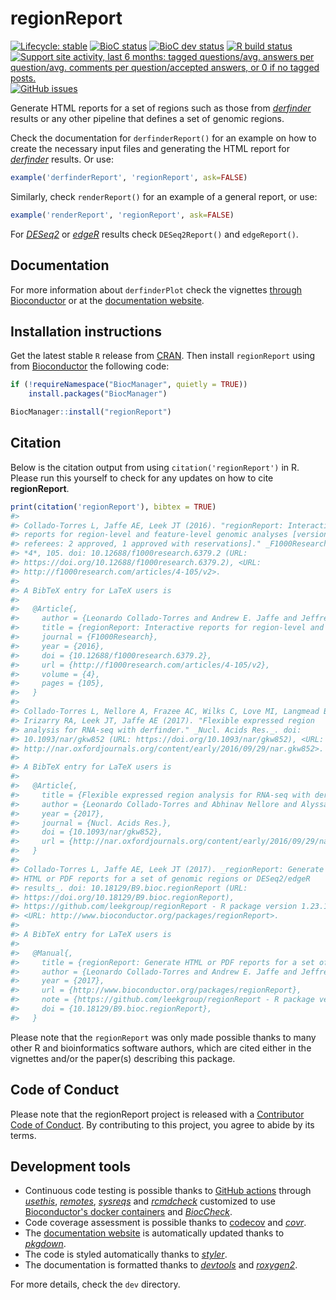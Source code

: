 
<!-- README.md is generated from README.Rmd. Please edit that file -->
regionReport
============

<!-- badges: start -->
[![Lifecycle: stable](https://img.shields.io/badge/lifecycle-stable-brightgreen.svg)](https://www.tidyverse.org/lifecycle/#stable) [![BioC status](http://www.bioconductor.org/shields/build/release/bioc/regionReport.svg)](https://bioconductor.org/checkResults/release/bioc-LATEST/regionReport) [![BioC dev status](http://www.bioconductor.org/shields/build/devel/bioc/regionReport.svg)](https://bioconductor.org/checkResults/devel/bioc-LATEST/regionReport) [![R build status](https://github.com/leekgroup/regionReport/workflows/R-CMD-check-bioc/badge.svg)](https://github.com/leekgroup/regionReport/actions) [![Support site activity, last 6 months: tagged questions/avg. answers per question/avg. comments per question/accepted answers, or 0 if no tagged posts.](http://www.bioconductor.org/shields/posts/regionReport.svg)](https://support.bioconductor.org/t/regionReport/) [![GitHub issues](https://img.shields.io/github/issues/leekgroup/regionReport)](https://github.com/leekgroup/regionReport/issues) <!-- badges: end -->

Generate HTML reports for a set of regions such as those from *[derfinder](https://bioconductor.org/packages/3.11/derfinder)* results or any other pipeline that defines a set of genomic regions.

Check the documentation for `derfinderReport()` for an example on how to create the necessary input files and generating the HTML report for *[derfinder](https://bioconductor.org/packages/3.11/derfinder)* results. Or use:

``` r
example('derfinderReport', 'regionReport', ask=FALSE)
```

Similarly, check `renderReport()` for an example of a general report, or use:

``` r
example('renderReport', 'regionReport', ask=FALSE)
```

For *[DESeq2](https://bioconductor.org/packages/3.11/DESeq2)* or *[edgeR](https://bioconductor.org/packages/3.11/edgeR)* results check `DESeq2Report()` and `edgeReport()`.

Documentation
-------------

For more information about `derfinderPlot` check the vignettes [through Bioconductor](http://bioconductor.org/packages/regionReport) or at the [documentation website](http://leekgroup.github.io/regionReport).

Installation instructions
-------------------------

Get the latest stable `R` release from [CRAN](http://cran.r-project.org/). Then install `regionReport` using from [Bioconductor](http://bioconductor.org/) the following code:

``` r
if (!requireNamespace("BiocManager", quietly = TRUE))
    install.packages("BiocManager")

BiocManager::install("regionReport")
```

Citation
--------

Below is the citation output from using `citation('regionReport')` in R. Please run this yourself to check for any updates on how to cite **regionReport**.

``` r
print(citation('regionReport'), bibtex = TRUE)
#> 
#> Collado-Torres L, Jaffe AE, Leek JT (2016). "regionReport: Interactive
#> reports for region-level and feature-level genomic analyses [version2;
#> referees: 2 approved, 1 approved with reservations]." _F1000Research_,
#> *4*, 105. doi: 10.12688/f1000research.6379.2 (URL:
#> https://doi.org/10.12688/f1000research.6379.2), <URL:
#> http://f1000research.com/articles/4-105/v2>.
#> 
#> A BibTeX entry for LaTeX users is
#> 
#>   @Article{,
#>     author = {Leonardo Collado-Torres and Andrew E. Jaffe and Jeffrey T. Leek},
#>     title = {regionReport: Interactive reports for region-level and feature-level genomic analyses [version2; referees: 2 approved, 1 approved with reservations]},
#>     journal = {F1000Research},
#>     year = {2016},
#>     doi = {10.12688/f1000research.6379.2},
#>     url = {http://f1000research.com/articles/4-105/v2},
#>     volume = {4},
#>     pages = {105},
#>   }
#> 
#> Collado-Torres L, Nellore A, Frazee AC, Wilks C, Love MI, Langmead B,
#> Irizarry RA, Leek JT, Jaffe AE (2017). "Flexible expressed region
#> analysis for RNA-seq with derfinder." _Nucl. Acids Res._. doi:
#> 10.1093/nar/gkw852 (URL: https://doi.org/10.1093/nar/gkw852), <URL:
#> http://nar.oxfordjournals.org/content/early/2016/09/29/nar.gkw852>.
#> 
#> A BibTeX entry for LaTeX users is
#> 
#>   @Article{,
#>     title = {Flexible expressed region analysis for RNA-seq with derfinder},
#>     author = {Leonardo Collado-Torres and Abhinav Nellore and Alyssa C. Frazee and Christopher Wilks and Michael I. Love and Ben Langmead and Rafael A. Irizarry and Jeffrey T. Leek and Andrew E. Jaffe},
#>     year = {2017},
#>     journal = {Nucl. Acids Res.},
#>     doi = {10.1093/nar/gkw852},
#>     url = {http://nar.oxfordjournals.org/content/early/2016/09/29/nar.gkw852},
#>   }
#> 
#> Collado-Torres L, Jaffe AE, Leek JT (2017). _regionReport: Generate
#> HTML or PDF reports for a set of genomic regions or DESeq2/edgeR
#> results_. doi: 10.18129/B9.bioc.regionReport (URL:
#> https://doi.org/10.18129/B9.bioc.regionReport),
#> https://github.com/leekgroup/regionReport - R package version 1.23.1,
#> <URL: http://www.bioconductor.org/packages/regionReport>.
#> 
#> A BibTeX entry for LaTeX users is
#> 
#>   @Manual{,
#>     title = {regionReport: Generate HTML or PDF reports for a set of genomic regions or DESeq2/edgeR results},
#>     author = {Leonardo Collado-Torres and Andrew E. Jaffe and Jeffrey T. Leek},
#>     year = {2017},
#>     url = {http://www.bioconductor.org/packages/regionReport},
#>     note = {https://github.com/leekgroup/regionReport - R package version 1.23.1},
#>     doi = {10.18129/B9.bioc.regionReport},
#>   }
```

Please note that the `regionReport` was only made possible thanks to many other R and bioinformatics software authors, which are cited either in the vignettes and/or the paper(s) describing this package.

Code of Conduct
---------------

Please note that the regionReport project is released with a [Contributor Code of Conduct](https://contributor-covenant.org/version/2/0/CODE_OF_CONDUCT.html). By contributing to this project, you agree to abide by its terms.

Development tools
-----------------

-   Continuous code testing is possible thanks to [GitHub actions](https://www.tidyverse.org/blog/2020/04/usethis-1-6-0/) through *[usethis](https://CRAN.R-project.org/package=usethis)*, *[remotes](https://CRAN.R-project.org/package=remotes)*, *[sysreqs](https://github.com/r-hub/sysreqs)* and *[rcmdcheck](https://CRAN.R-project.org/package=rcmdcheck)* customized to use [Bioconductor's docker containers](https://www.bioconductor.org/help/docker/) and *[BiocCheck](https://bioconductor.org/packages/3.11/BiocCheck)*.
-   Code coverage assessment is possible thanks to [codecov](https://codecov.io/gh) and *[covr](https://CRAN.R-project.org/package=covr)*.
-   The [documentation website](http://leekgroup.github.io/derfinderPlot) is automatically updated thanks to *[pkgdown](https://CRAN.R-project.org/package=pkgdown)*.
-   The code is styled automatically thanks to *[styler](https://CRAN.R-project.org/package=styler)*.
-   The documentation is formatted thanks to *[devtools](https://CRAN.R-project.org/package=devtools)* and *[roxygen2](https://CRAN.R-project.org/package=roxygen2)*.

For more details, check the `dev` directory.
